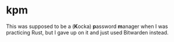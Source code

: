 # kpm
This was supposed to be a (**K**ocka) **p**assword **m**anager when I was practicing Rust, but I gave up on it and just used Bitwarden instead.
